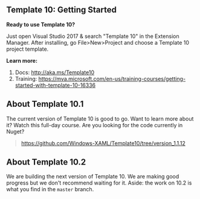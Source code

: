 ## Template 10: Getting Started

**Ready to use Template 10?**

Just open Visual Studio 2017 & search "Template 10" in the Extension Manager. After installing, go File>New>Project and choose a Template 10 project template.

**Learn more:**

1. Docs: http://aka.ms/Template10
2. Training: https://mva.microsoft.com/en-us/training-courses/getting-started-with-template-10-16336

## About Template 10.1

The current version of Template 10 is good to go. Want to learn more about it? Watch this full-day course. 
Are you looking for the code currently in Nuget?

> https://github.com/Windows-XAML/Template10/tree/version_1.1.12

## About Template 10.2

We are building the next version of Template 10. We are making good progress but we don't recommend waiting for it. Aside: the work on 10.2 is what you find in the `master` branch.
